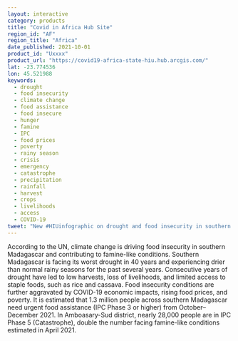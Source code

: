 ```yaml
---
layout: interactive
category: products
title: "Covid in Africa Hub Site"
region_id: "AF" 
region_title: "Africa" 
date_published: 2021-10-01
product_id: "Uxxxx"
product_url: "https://covid19-africa-state-hiu.hub.arcgis.com/"
lat: -23.774536
lon: 45.521988
keywords:
  - drought
  - food insecurity
  - climate change
  - food assistance
  - food insecure
  - hunger
  - famine
  - IPC
  - food prices
  - poverty
  - rainy season
  - crisis
  - emergency
  - catastrophe
  - precipitation
  - rainfall
  - harvest
  - crops
  - livelihoods
  - access
  - COVID-19
tweet: "New #HIUinfographic on drought and food insecurity in southern Madagascar:"
---
```

According to the UN, climate change is driving food insecurity in southern Madagascar and contributing to famine-like conditions. Southern Madagascar is facing its worst drought in 40 years and experiencing drier than normal rainy seasons for the past several years. Consecutive years of drought have led to low harvests, loss of livelihoods, and limited access to staple foods, such as rice and cassava. Food insecurity conditions are further aggravated by COVID-19 economic impacts, rising food prices, and poverty. It is estimated that 1.3 million people across southern Madagascar need urgent food assistance (IPC Phase 3 or higher) from October–December 2021. In Amboasary-Sud district, nearly 28,000 people are in IPC Phase 5 (Catastrophe), double the number facing famine-like conditions estimated in April 2021.
